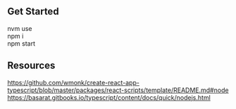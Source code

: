 ## Get Started
nvm use    
npm i    
npm start    

## Resources
https://github.com/wmonk/create-react-app-typescript/blob/master/packages/react-scripts/template/README.md#node    
https://basarat.gitbooks.io/typescript/content/docs/quick/nodejs.html    

